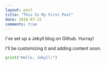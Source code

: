 ```yaml
---
layout: post
title: "This Is My First Post"
date: 2018-07-15
comments: true
---
```


I've set up a Jekyll blog on Github. Hurray!

I'll be customizing it and adding content soon.

```python
print("Hello, Jekyll!")
```
